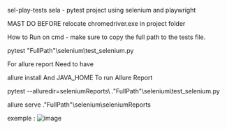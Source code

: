 sel-play-tests
sela - pytest project using selenium and playwright

MAST DO BEFORE relocate chromedriver.exe in project folder

How to Run on cmd - make sure to copy the full path to the tests file.

pytest "FullPath"\selenium\test_selenium.py

For allure report Need to have

allure install And JAVA_HOME To run Allure Report

pytest --alluredir=seleniumReports\ ."FullPath"\selenium\test_selenium.py

allure serve ."FullPath"\selenium\seleniumReports

exemple :
![image](https://user-images.githubusercontent.com/108628136/184260834-d16f86a4-e3bd-4716-84e2-a3fa73027830.png)
